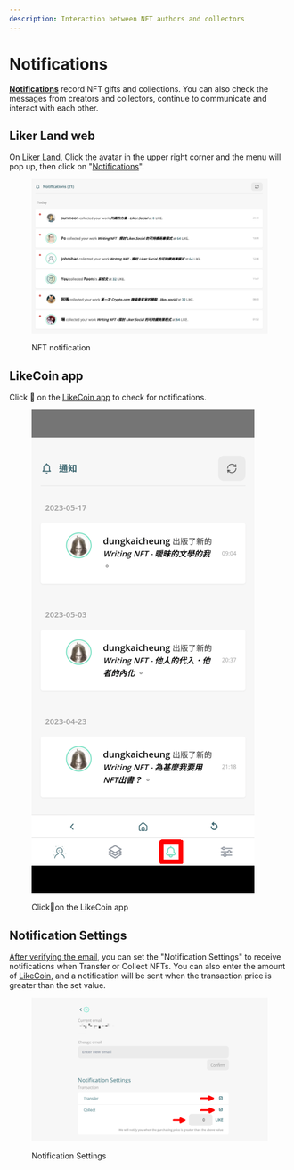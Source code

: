 ```yaml
---
description: Interaction between NFT authors and collectors
---
```


# Notifications

[**Notifications**](https://liker.land/en/notifications) record NFT gifts and collections. You can also check the messages from creators and collectors, continue to communicate and interact with each other.

## Liker Land web

On [Liker Land](https://liker.land/), Click the avatar in the upper right corner and the menu will pop up, then click on "[Notifications](https://liker.land/en/notifications)".

<figure><img src="../../.gitbook/assets/notifications.png" alt=""><figcaption><p>NFT notification</p></figcaption></figure>

## LikeCoin app

Click :bell: on the [LikeCoin app](../../user-guide/liker-land/download.md) to check for notifications.

<figure><img src="../../.gitbook/assets/Liker Land app Writing NFT 3-en.png" alt=""><figcaption><p>Click<span data-gb-custom-inline data-tag="emoji" data-code="1f514">🔔</span>on the LikeCoin app</p></figcaption></figure>

## Notification Settings

[After verifying the email](follow-creators.md), you can set the "Notification Settings" to receive notifications when Transfer or Collect NFTs. You can also enter the amount of [LikeCoin](https://like.co/), and a notification will be sent when the transaction price is greater than the set value.

<figure><img src="../../.gitbook/assets/notifications settings-en.png" alt=""><figcaption><p>Notification Settings</p></figcaption></figure>
